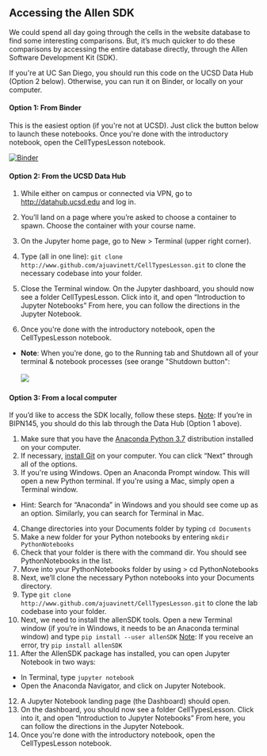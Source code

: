 
##  Accessing the Allen SDK
We could spend all day going through the cells in the website database to find some interesting comparisons. But, it’s much quicker to do these comparisons by accessing the entire database directly, through the Allen Software Development Kit (SDK).

If you're at UC San Diego, you should run this code on the UCSD Data Hub (Option 2 below). Otherwise, you can run it on Binder, or locally on your computer.

#### Option 1: From Binder
This is the easiest option (if you're not at UCSD). Just click the button below to launch these notebooks. Once you're done with the introductory notebook, open the CellTypesLesson notebook.

[![Binder](https://mybinder.org/badge_logo.svg)](https://mybinder.org/v2/gh/ajuavinett/CellTypesLesson/master)

#### Option 2: From the UCSD Data Hub
1. While either on campus or connected via VPN, go to <a href="http://datahub.ucsd.edu">http://datahub.ucsd.edu</a> and log in.

2. You’ll land on a page where you’re asked to choose a container to spawn. Choose the container with your course name.

3. On the Jupyter home page, go to New > Terminal (upper right corner).

4. Type (all in one line): ```git clone http://www.github.com/ajuavinett/CellTypesLesson.git```
to clone the necessary codebase into your folder.

5. Close the Terminal window. On the Jupyter dashboard, you should now see a folder CellTypesLesson. Click into it, and open “Introduction to Jupyter Notebooks” From here, you can follow the directions in the Jupyter Notebook.

6. Once you're done with the introductory notebook, open the CellTypesLesson notebook.
* <b>Note</b>: When you’re done, go to the Running tab and Shutdown all of your terminal & notebook processes (see orange "Shutdown button":<br><br>
![](https://github.com/ajuavinett/CellTypesLesson/blob/master/docs/close_notebooks.png?raw=true)

#### Option 3: From a local computer
If you’d like to access the SDK locally, follow these steps. 
<u>Note</u>: If you’re in BIPN145, you should do this lab through the Data Hub (Option 1 above).

1. Make sure that you have the <a href="https://www.anaconda.com/download/">Anaconda Python 3.7</a> distribution installed on your computer.
2. If necessary, <a href="https://git-scm.com/download/win">install Git</a> on your computer. You can click “Next” through all of the options.
3. If you're using Windows. Open an Anaconda Prompt window. This will open a new Python terminal. If you're using a Mac, simply open a Terminal window.
* Hint: Search for “Anaconda” in Windows and you should see come up as an option. Similarly, you can search for Terminal in Mac.
4. Change directories into your Documents folder by typing `cd Documents`
5. Make a new folder for your Python notebooks by entering  `mkdir PythonNotebooks`
6. Check that your folder is there with the command dir. You should see PythonNotebooks in the list.
7. Move into your PythonNotebooks folder by using > cd PythonNotebooks
8. Next, we’ll clone the necessary Python notebooks into your Documents directory.
9. Type  `git clone http://www.github.com/ajuavinett/CellTypesLesson.git`
to clone the lab codebase into your folder.
10. Next, we need to install the allenSDK tools. Open a new Terminal window (if you’re in Windows, it needs to be an Anaconda terminal window) and type 
`pip install --user allenSDK`
<u>Note</u>: If you receive an error, try `pip install allenSDK`
11. After the AllenSDK package has installed, you can open Jupyter Notebook in two ways:
* In Terminal,  type `jupyter notebook`
* Open the Anaconda Navigator, and click on Jupyter Notebook.
12. A Jupyter Notebook landing page (the Dashboard) should open.
13. On the dashboard, you should now see a folder CellTypesLesson. Click into it, and open “Introduction to Jupyter Notebooks” From here, you can follow the directions in the Jupyter Notebook.
14. Once you're done with the introductory notebook, open the CellTypesLesson notebook.
